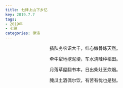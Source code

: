 ```yaml
---
title: 七律上山下乡忆
key: 2019.7.7
tags: 
- 2019年 
- 七律
categories: 律诗
---
```


<p align="center">插队务农识大千，红心嫩骨炼天然。
</p>
<p align="center">牵牛犁地挖泥埂，车水浇畦种稻田。
</p>
<p align="center">月落草屋翻书本，日出柴灶烹炊烟。
</p>
<p align="center">腌瓜土酒偶尔饮，有苦有忧也是甜。
</p>
